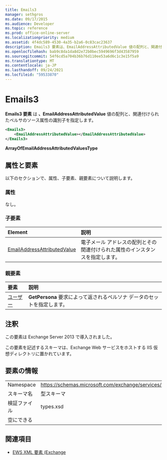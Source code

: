 ```yaml
---
title: Emails3
manager: sethgros
ms.date: 09/17/2015
ms.audience: Developer
ms.topic: reference
ms.prod: office-online-server
ms.localizationpriority: medium
ms.assetid: 4f4dc589-4530-4a35-b2a6-0c83cac23637
description: Emails3 要素は、EmailAddressAttributedValue 値の配列と、関連付けられたペルサのソース属性の識別子を指定します。
ms.openlocfilehash: bab9c8da1da8d2e72b0bec5949696f3d43587959
ms.sourcegitcommit: 54f6cd5a704b36b76d110ee53a6d6c1c3e15f5a9
ms.translationtype: MT
ms.contentlocale: ja-JP
ms.lasthandoff: 09/24/2021
ms.locfileid: "59533870"
---
```

# <a name="emails3"></a>Emails3

**Emails3 要素** は **、EmailAddressAttributedValue** 値の配列と、関連付けられたペルサのソース属性の識別子を指定します。 
  
```XML
<Emails3>
    <EmailAddressAttributedValue></EmailAddressAttributedValue>
</Emails3>
```

 **ArrayOfEmailAddressAttributedValuesType**
## <a name="attributes-and-elements"></a>属性と要素

以下のセクションで、属性、子要素、親要素について説明します。
  
### <a name="attributes"></a>属性

なし。
  
### <a name="child-elements"></a>子要素

|**Element**|**説明**|
|:-----|:-----|
|[EmailAddressAttributedValue](emailaddressattributedvalue.md) <br/> |電子メール アドレスの配列とその関連付けられた属性のインスタンスを指定します。  <br/> |
   
### <a name="parent-elements"></a>親要素

|**要素**|**説明**|
|:-----|:-----|
|[ユーザー](persona.md) <br/> |**GetPersona** 要求によって返されるペルソナ データのセットを指定します。  <br/> |
   
## <a name="remarks"></a>注釈

この要素は Exchange Server 2013 で導入されました。
  
この要素を記述するスキーマは、Exchange Web サービスをホストする IIS 仮想ディレクトリに置かれています。
  
## <a name="element-information"></a>要素の情報

|||
|:-----|:-----|
|Namespace  <br/> |https://schemas.microsoft.com/exchange/services/2006/types  <br/> |
|スキーマ名  <br/> |型スキーマ  <br/> |
|検証ファイル  <br/> |types.xsd  <br/> |
|空にできる  <br/> ||
   
## <a name="see-also"></a>関連項目



- [EWS XML 要素 (Exchange](ews-xml-elements-in-exchange.md)

